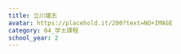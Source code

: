 ```yaml
---
title: 立川雄志
avatar: https://placehold.it/200?text=NO+IMAGE
category: 04_学士課程
school_year: 2
---
```

